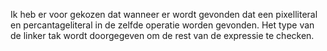 Ik heb er voor gekozen dat wanneer er wordt gevonden dat een pixelliteral en percantageliteral in de zelfde operatie worden gevonden. 
Het type van de linker tak wordt doorgegeven om de rest van de expressie te checken.

